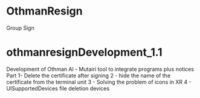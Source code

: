 # OthmanResign
Group Sign
# othmanresignDevelopment_1.1
 Development of Othman Al - Mutairi tool to integrate programs plus notices Part
 1- Delete the certificate after signing
 2 - hide the name of the certificate from the terminal unit
 3 - Solving the problem of icons in XR
 4 - UISupportedDevices file deletion devices
